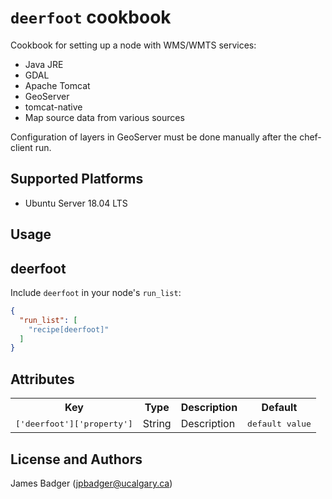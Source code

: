 # `deerfoot` cookbook

Cookbook for setting up a node with WMS/WMTS services:

* Java JRE
* GDAL
* Apache Tomcat
* GeoServer
* tomcat-native
* Map source data from various sources

Configuration of layers in GeoServer must be done manually after the chef-client run.

## Supported Platforms

* Ubuntu Server 18.04 LTS

## Usage

## deerfoot

Include `deerfoot` in your node's `run_list`:

```json
{
  "run_list": [
    "recipe[deerfoot]"
  ]
}
```

## Attributes

<table>
  <tr>
    <th>Key</th>
    <th>Type</th>
    <th>Description</th>
    <th>Default</th>
  </tr>
  <tr>
    <td><tt>['deerfoot']['property']</tt></td>
    <td>String</td>
    <td>Description</td>
    <td><tt>default value</tt></td>
  </tr>
</table>

## License and Authors

James Badger (jpbadger@ucalgary.ca)
